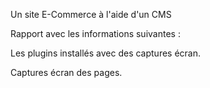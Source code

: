 Un site E-Commerce à l'aide d'un CMS

Rapport avec les informations suivantes : 

Les plugins installés avec des captures écran. 

Captures écran des pages.
